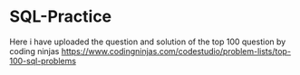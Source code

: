 # SQL-Practice
Here i have uploaded the question and solution of the top 100 question by coding ninjas 
https://www.codingninjas.com/codestudio/problem-lists/top-100-sql-problems

